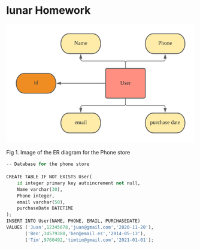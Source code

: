 # lunar Homework
![](https://github.com/TimurGar/Unit-3/blob/main/ER%20diagram%20for%20Phone%20Store%20Application.png)


Fig 1. Image of the ER diagram for the Phone store

```.py
-- Database for the phone store

CREATE TABLE IF NOT EXISTS User(
    id integer primary key autoincrement not null,
    Name varchar(30),
    Phone integer,
    email varchar(50),
    purchaseDate DATETIME
);
INSERT INTO User(NAME, PHONE, EMAIL, PURCHASEDATE)
VALUES ('Juan',12345678,'juan@gmail.com','2020-11-20'),
       ('Ben',34579388,'ben@email.es','2014-05-13'),
       ('Tim',9760492,'timtim@gmail.com','2021-01-01');
```
